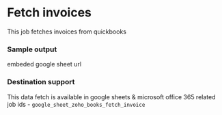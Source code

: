 # Fetch invoices

This job fetches invoices from quickbooks

### Sample output
embeded google sheet url

### Destination support
This data fetch is available in google sheets & microsoft office 365
related job ids - `google_sheet_zoho_books_fetch_invoice`